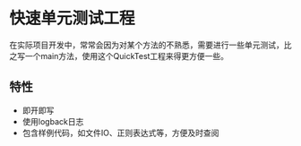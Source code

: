# 快速单元测试工程
在实际项目开发中，常常会因为对某个方法的不熟悉，需要进行一些单元测试，比之写一个main方法，使用这个QuickTest工程来得更方便一些。
## 特性
- 即开即写
- 使用logback日志
- 包含样例代码，如文件IO、正则表达式等，方便及时查阅